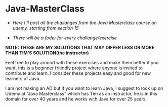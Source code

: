 # Java-MasterClass

- *Here I'll post all the challanges from the Java Masterclass course on udemy, starting from section 15*

- *There will be a foder for every challange/exercise*

**NOTE: THESE ARE MY SOLUTIONS THAT MAY DIFFER LESS OR MORE THAN TIM'S SOLUTION(the instructor)**


Feel free to play around with these exercises and make them better if you want, this is a beginner friendly project where anyone is invited to contribute and learn. I consider these projects easy and good for new learners of Java.

I am not making an AD but if you want to learn Java, I suggest to look up on Udemy at "Java Masterclass" which has Tim as an instructor, he is in this domain for over 40 years and he works with Java for over 25 years.
